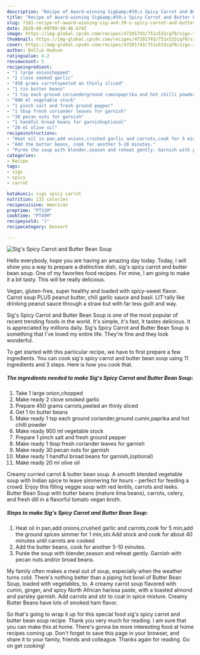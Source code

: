 ```yaml
---
description: "Recipe of Award-winning Sig&amp;#39;s Spicy Carrot and Butter Bean Soup"
title: "Recipe of Award-winning Sig&amp;#39;s Spicy Carrot and Butter Bean Soup"
slug: 7181-recipe-of-award-winning-sig-and-39-s-spicy-carrot-and-butter-bean-soup
date: 2020-08-09T09:49:46.674Z
image: https://img-global.cpcdn.com/recipes/47201743/751x532cq70/sigs-spicy-carrot-and-butter-bean-soup-recipe-main-photo.jpg
thumbnail: https://img-global.cpcdn.com/recipes/47201743/751x532cq70/sigs-spicy-carrot-and-butter-bean-soup-recipe-main-photo.jpg
cover: https://img-global.cpcdn.com/recipes/47201743/751x532cq70/sigs-spicy-carrot-and-butter-bean-soup-recipe-main-photo.jpg
author: Dollie Hudson
ratingvalue: 4.2
reviewcount: 5
recipeingredient:
- "1 large onionchopped"
- "2 clove smoked garlic"
- "450 grams carrotspeeled an thinly sliced"
- "1 tin butter beans"
- "1 tsp each ground corianderground cuminpaprika and hot chilli powder"
- "900 ml vegetable stock"
- "1 pinch salt and fresh ground pepper"
- "1 tbsp fresh coriander leaves for garnish"
- "30 pecan nuts for garnish"
- "1 handful broad beans for garnishoptional"
- "20 ml olive oil"
recipeinstructions:
- "Heat oil in pan,add onions,crushed garlic and carrots,cook for 5 min,add the ground spices simmer for 1 min,stir.Add stock and cook for about 40 minutes until carrots are cooked"
- "Add the butter beans, cook for another 5-10 minutes."
- "Purée the soup with blender,season and reheat gently. Garnish with pecan nuts and/or broad beans."
categories:
- Recipe
tags:
- sigs
- spicy
- carrot

katakunci: sigs spicy carrot 
nutrition: 133 calories
recipecuisine: American
preptime: "PT31M"
cooktime: "PT49M"
recipeyield: "1"
recipecategory: Dessert

---
```



![Sig&#39;s Spicy Carrot and Butter Bean Soup](https://img-global.cpcdn.com/recipes/47201743/751x532cq70/sigs-spicy-carrot-and-butter-bean-soup-recipe-main-photo.jpg)

Hello everybody, hope you are having an amazing day today. Today, I will show you a way to prepare a distinctive dish, sig&#39;s spicy carrot and butter bean soup. One of my favorites food recipes. For mine, I am going to make it a bit tasty. This will be really delicious.

Vegan, gluten-free, super healthy and loaded with spicy-sweet flavor. Carrot soup PLUS peanut butter, chili garlic sauce and basil. LIT&#39;rally like drinking peanut sauce through a straw but with far less guilt and way.

Sig&#39;s Spicy Carrot and Butter Bean Soup is one of the most popular of recent trending foods in the world. It's simple, it's fast, it tastes delicious. It is appreciated by millions daily. Sig&#39;s Spicy Carrot and Butter Bean Soup is something that I've loved my entire life. They're fine and they look wonderful.


To get started with this particular recipe, we have to first prepare a few ingredients. You can cook sig&#39;s spicy carrot and butter bean soup using 11 ingredients and 3 steps. Here is how you cook that.

<!--inarticleads1-->

##### The ingredients needed to make Sig&#39;s Spicy Carrot and Butter Bean Soup:

1. Take 1 large onion,chopped
1. Make ready 2 clove smoked garlic
1. Prepare 450 grams carrots,peeled an thinly sliced
1. Get 1 tin butter beans
1. Make ready 1 tsp each ground coriander,ground cumin,paprika and hot chilli powder
1. Make ready 900 ml vegetable stock
1. Prepare 1 pinch salt and fresh ground pepper
1. Make ready 1 tbsp fresh coriander leaves for garnish
1. Make ready 30 pecan nuts for garnish
1. Make ready 1 handful broad beans for garnish,(optional)
1. Make ready 20 ml olive oil


Creamy curried carrot &amp; butter bean soup. A smooth blended vegetable soup with Indian spice to leave simmering for hours - perfect for feeding a crowd. Enjoy this filling veggie soup with red lentils, carrots and leeks. Butter Bean Soup with butter beans (mature lima beans), carrots, celery, and fresh dill in a flavorful tomato vegan broth. 

<!--inarticleads2-->

##### Steps to make Sig&#39;s Spicy Carrot and Butter Bean Soup:

1. Heat oil in pan,add onions,crushed garlic and carrots,cook for 5 min,add the ground spices simmer for 1 min,stir.Add stock and cook for about 40 minutes until carrots are cooked
1. Add the butter beans, cook for another 5-10 minutes.
1. Purée the soup with blender,season and reheat gently. Garnish with pecan nuts and/or broad beans.


My family often makes a meal out of soup, especially when the weather turns cold. There&#39;s nothing better than a piping hot bowl of Butter Bean Soup, loaded with vegetables, to. A creamy carrot soup flavored with cumin, ginger, and spicy North African harissa paste, with a toasted almond and parsley garnish. Add carrots and stir to coat in spice mixture. Creamy Butter Beans have lots of smoked ham flavor. 

So that's going to wrap it up for this special food sig&#39;s spicy carrot and butter bean soup recipe. Thank you very much for reading. I am sure that you can make this at home. There's gonna be more interesting food at home recipes coming up. Don't forget to save this page in your browser, and share it to your family, friends and colleague. Thanks again for reading. Go on get cooking!
